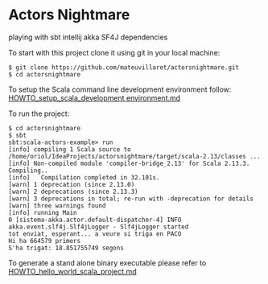 # Actors Nightmare
playing with sbt intellij akka SF4J dependencies

To start with this project clone it using git in your local machine:

```
$ git clone https://github.com/mateuvillaret/actorsnightmare.git
$ cd actorsnightmare
```

To setup the Scala command line development environment follow:
[HOWTO_setup_scala_development environment.md](https://github.com/mateuvillaret/actorsnightmare/blob/main/HOWTO_setup_scala_development%20environment.md)

To run the project:
```
$ cd actorsnightmare
$ sbt
sbt:scala-actors-example> run
[info] compiling 1 Scala source to /home/oriol/IdeaProjects/actorsnightmare/target/scala-2.13/classes ...
[info] Non-compiled module 'compiler-bridge_2.13' for Scala 2.13.3. Compiling..
[info]   Compilation completed in 32.101s.
[warn] 1 deprecation (since 2.13.0)
[warn] 2 deprecations (since 2.13.3)
[warn] 3 deprecations in total; re-run with -deprecation for details
[warn] three warnings found
[info] running Main 
0 [sistema-akka.actor.default-dispatcher-4] INFO akka.event.slf4j.Slf4jLogger - Slf4jLogger started
tot enviat, esperant... a veure si triga en PACO
Hi ha 664579 primers
S'ha trigat: 18.851755749 segons
```

To generate a stand alone binary executable please refer to [HOWTO_hello_world_scala_project.md](https://github.com/mateuvillaret/actorsnightmare/blob/main/HOWTO_hello_world_scala_project.md)
